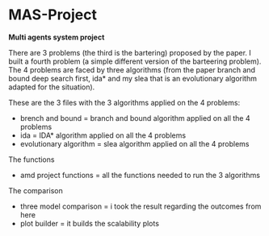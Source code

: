 # MAS-Project
**Multi agents system project**

There are 3 problems (the third is the bartering) proposed by the paper. I built a fourth problem (a simple different version of the barteering problem).
The 4 problems are faced by three algorithms (from the paper branch and bound deep search first, ida* and my slea that is an evolutionary algorithm adapted for the situation).

These are the 3 files with the 3 algorithms applied on the 4 problems:
- brench and bound = branch and bound algorithm applied on all the 4 problems 
- ida = IDA* algorithm applied on all the 4 problems
- evolutionary algorithm = slea algorithm applied on all the 4 problems

The functions 
- amd project functions = all the functions needed to run the 3 algorithms  

The comparison 
- three model comparison = i took the result regarding the outcomes from here 
- plot builder = it builds the scalability plots
